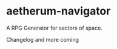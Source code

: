 aetherum-navigator
==================

A RPG Generator for sectors of space.

Changelog and more coming
